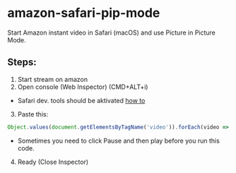 # amazon-safari-pip-mode
Start Amazon instant video in Safari (macOS) and use Picture in Picture Mode.

## Steps:
1. Start stream on amazon
2. Open console (Web Inspector) (CMD+ALT+i)
  * Safari dev. tools should be aktivated [how to](https://developer.apple.com/library/content/documentation/AppleApplications/Conceptual/Safari_Developer_Guide/GettingStarted/GettingStarted.html)
3. Paste this:
``` javascript
Object.values(document.getElementsByTagName('video')).forEach(video => video.webkitSetPresentationMode("picture-in-picture"));
```
  * Sometimes you need to click Pause and then play before you run this code.
4. Ready (Close Inspector)
